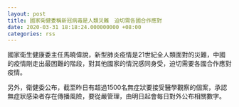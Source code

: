 ```yaml
---
layout: post
title: 國家衛健委稱新冠病毒是人類災難　迫切需各國合作應對
date: 2020-03-31 18:18:24.000000000 +08:00
categories: rss
---
```


國家衛生健康委主任馬曉偉說，新型肺炎疫情是21世紀全人類面對的災難，中國的疫情剛走出最困難的階段，對其他國家的情況感同身受，迫切需要各國合作應對疫情。

另外，衛健委公布，截至昨日有超過1500名無症狀要接受醫學觀察的個案，承認無症狀感染者存在傳播風險，要從嚴管理，由明日起會每日對外公布相關數字。
